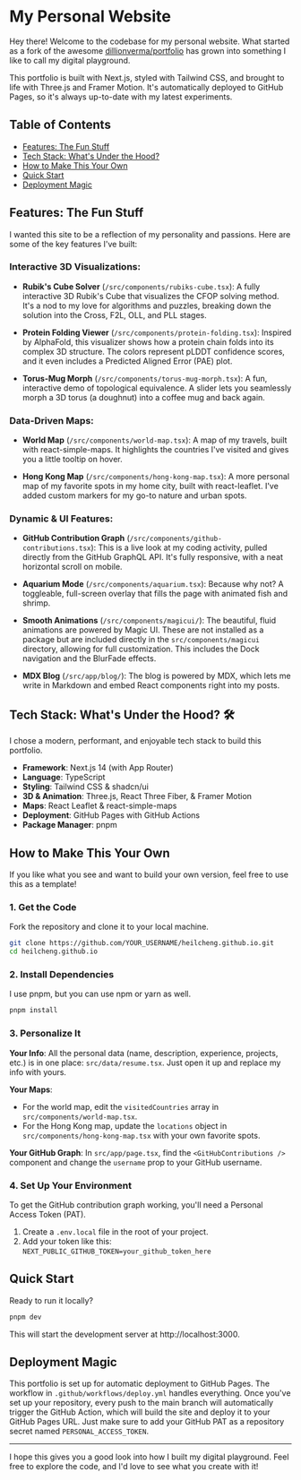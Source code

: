 # My Personal Website

Hey there! Welcome to the codebase for my personal website. What started as a fork of the awesome [dillionverma/portfolio](https://github.com/dillionverma/portfolio) has grown into something I like to call my digital playground.

This portfolio is built with Next.js, styled with Tailwind CSS, and brought to life with Three.js and Framer Motion. It's automatically deployed to GitHub Pages, so it's always up-to-date with my latest experiments.

## Table of Contents

- [Features: The Fun Stuff](#features-the-fun-stuff)
- [Tech Stack: What's Under the Hood?](#tech-stack-whats-under-the-hood-)
- [How to Make This Your Own](#how-to-make-this-your-own)
- [Quick Start](#quick-start)
- [Deployment Magic](#deployment-magic)

## Features: The Fun Stuff

I wanted this site to be a reflection of my personality and passions. Here are some of the key features I've built:

### Interactive 3D Visualizations:

- **Rubik's Cube Solver** (`/src/components/rubiks-cube.tsx`): A fully interactive 3D Rubik's Cube that visualizes the CFOP solving method. It's a nod to my love for algorithms and puzzles, breaking down the solution into the Cross, F2L, OLL, and PLL stages.

- **Protein Folding Viewer** (`/src/components/protein-folding.tsx`): Inspired by AlphaFold, this visualizer shows how a protein chain folds into its complex 3D structure. The colors represent pLDDT confidence scores, and it even includes a Predicted Aligned Error (PAE) plot.

- **Torus-Mug Morph** (`/src/components/torus-mug-morph.tsx`): A fun, interactive demo of topological equivalence. A slider lets you seamlessly morph a 3D torus (a doughnut) into a coffee mug and back again.

### Data-Driven Maps:

- **World Map** (`/src/components/world-map.tsx`): A map of my travels, built with react-simple-maps. It highlights the countries I've visited and gives you a little tooltip on hover.

- **Hong Kong Map** (`/src/components/hong-kong-map.tsx`): A more personal map of my favorite spots in my home city, built with react-leaflet. I've added custom markers for my go-to nature and urban spots.

### Dynamic & UI Features:

- **GitHub Contribution Graph** (`/src/components/github-contributions.tsx`): This is a live look at my coding activity, pulled directly from the GitHub GraphQL API. It's fully responsive, with a neat horizontal scroll on mobile.

- **Aquarium Mode** (`/src/components/aquarium.tsx`): Because why not? A toggleable, full-screen overlay that fills the page with animated fish and shrimp.

- **Smooth Animations** (`/src/components/magicui/`): The beautiful, fluid animations are powered by Magic UI. These are not installed as a package but are included directly in the `src/components/magicui` directory, allowing for full customization. This includes the Dock navigation and the BlurFade effects.

- **MDX Blog** (`/src/app/blog/`): The blog is powered by MDX, which lets me write in Markdown and embed React components right into my posts.

## Tech Stack: What's Under the Hood? 🛠️

I chose a modern, performant, and enjoyable tech stack to build this portfolio.

- **Framework**: Next.js 14 (with App Router)
- **Language**: TypeScript
- **Styling**: Tailwind CSS & shadcn/ui
- **3D & Animation**: Three.js, React Three Fiber, & Framer Motion
- **Maps**: React Leaflet & react-simple-maps
- **Deployment**: GitHub Pages with GitHub Actions
- **Package Manager**: pnpm

## How to Make This Your Own

If you like what you see and want to build your own version, feel free to use this as a template!

### 1. Get the Code

Fork the repository and clone it to your local machine.

```bash
git clone https://github.com/YOUR_USERNAME/heilcheng.github.io.git
cd heilcheng.github.io
```

### 2. Install Dependencies

I use pnpm, but you can use npm or yarn as well.

```bash
pnpm install
```

### 3. Personalize It

**Your Info**: All the personal data (name, description, experience, projects, etc.) is in one place: `src/data/resume.tsx`. Just open it up and replace my info with yours.

**Your Maps**:
- For the world map, edit the `visitedCountries` array in `src/components/world-map.tsx`.
- For the Hong Kong map, update the `locations` object in `src/components/hong-kong-map.tsx` with your own favorite spots.

**Your GitHub Graph**: In `src/app/page.tsx`, find the `<GitHubContributions />` component and change the `username` prop to your GitHub username.

### 4. Set Up Your Environment

To get the GitHub contribution graph working, you'll need a Personal Access Token (PAT).

1. Create a `.env.local` file in the root of your project.
2. Add your token like this: `NEXT_PUBLIC_GITHUB_TOKEN=your_github_token_here`

## Quick Start

Ready to run it locally?

```bash
pnpm dev
```

This will start the development server at http://localhost:3000.

## Deployment Magic

This portfolio is set up for automatic deployment to GitHub Pages. The workflow in `.github/workflows/deploy.yml` handles everything. Once you've set up your repository, every push to the main branch will automatically trigger the GitHub Action, which will build the site and deploy it to your GitHub Pages URL. Just make sure to add your GitHub PAT as a repository secret named `PERSONAL_ACCESS_TOKEN`.

---

I hope this gives you a good look into how I built my digital playground. Feel free to explore the code, and I'd love to see what you create with it!

